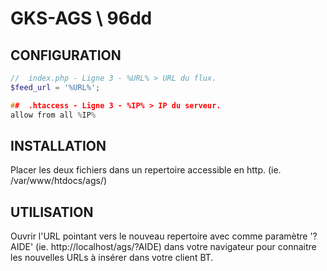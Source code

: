 GKS-AGS \ 96dd
=======

CONFIGURATION
-------------------------

``` php
//  index.php - Ligne 3 - %URL% > URL du flux.
$feed_url = '%URL%';
```

``` c
##  .htaccess - Ligne 3 - %IP% > IP du serveur.
allow from all %IP%
```

INSTALLATION
-------------------------

Placer les deux fichiers dans un repertoire accessible en http. (ie. /var/www/htdocs/ags/)

UTILISATION
-------------------------

Ouvrir l'URL pointant vers le nouveau repertoire avec comme paramètre '?AIDE' (ie. http://localhost/ags/?AIDE) dans votre navigateur pour connaitre les nouvelles URLs à insérer dans votre client BT.
